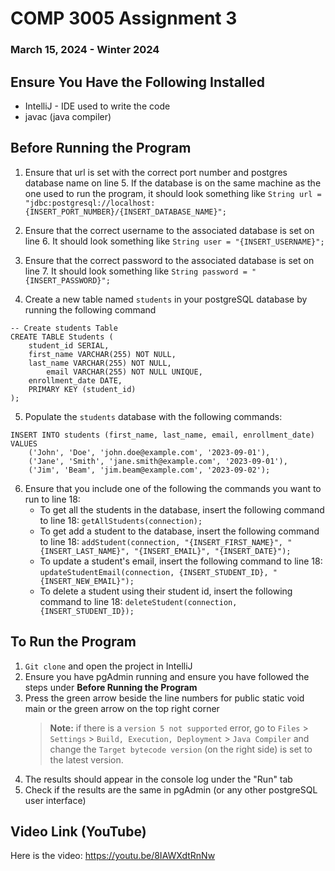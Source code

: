 # COMP 3005 Assignment 3
### March 15, 2024  - Winter 2024

## Ensure You Have the Following Installed
- IntelliJ - IDE used to write the code
- javac (java compiler)

## Before Running the Program
1. Ensure that url is set with the correct port number and postgres database name on line 5. If the database is on the same machine as the one used to run the program, it should look something like 
	 ```String url = "jdbc:postgresql://localhost:{INSERT_PORT_NUMBER}/{INSERT_DATABASE_NAME}";```
	 
2. Ensure that the correct username to the associated database is set on line 6. It should look something like 
	```String user = "{INSERT_USERNAME}";```
	
3. Ensure that the correct password to the associated database is set on line 7. It should look something like 
```String password = "{INSERT_PASSWORD}";```

4. Create a new table named `students` in your postgreSQL database by running the following command
```
-- Create students Table
CREATE TABLE Students (
	student_id SERIAL,
	first_name VARCHAR(255) NOT NULL,
	last_name VARCHAR(255) NOT NULL,
   		email VARCHAR(255) NOT NULL UNIQUE,
	enrollment_date DATE,
	PRIMARY KEY (student_id)
);
```
5. Populate the `students` database with the following commands:
```
INSERT INTO students (first_name, last_name, email, enrollment_date) VALUES
	('John', 'Doe', 'john.doe@example.com', '2023-09-01'),
	('Jane', 'Smith', 'jane.smith@example.com', '2023-09-01'),
	('Jim', 'Beam', 'jim.beam@example.com', '2023-09-02');
```
6. Ensure that you include one of the following the commands you want to run to line 18:
	- To get all the students in the database, insert the following command to line 18: 
		```getAllStudents(connection);```
	- To get add a student to the database, insert the following command to line 18: 
		```addStudent(connection, "{INSERT_FIRST_NAME}", "{INSERT_LAST_NAME}", "{INSERT_EMAIL}", "{INSERT_DATE}");```
	- To update a student's email, insert the following command to line 18: 
		```updateStudentEmail(connection, {INSERT_STUDENT_ID}, "{INSERT_NEW_EMAIL}");```
	- To delete a student using their student id, insert the following command to line 18: 
		```deleteStudent(connection, {INSERT_STUDENT_ID});```

## To Run the Program
1. `Git clone` and open the project in IntelliJ
2. Ensure you have pgAdmin running and ensure you have followed the steps under **Before Running the Program**
3. Press the green arrow beside the line numbers for public static void main or the green arrow on the top right corner
	>**Note:** if there is a `version 5 not supported` error, go to `Files` > `Settings` > `Build, Execution, Deployment` > `Java Compiler` and change the `Target bytecode version` (on the right side) is set to the latest version.
4. The results should appear in the console log under the "Run" tab
5. Check if the results are the same in pgAdmin (or any other postgreSQL user interface)

## Video Link (YouTube)
Here is the video: https://youtu.be/8IAWXdtRnNw
